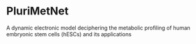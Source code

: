# PluriMetNet
A dynamic electronic model deciphering the metabolic profiling of human embryonic stem cells (hESCs) and its applications
